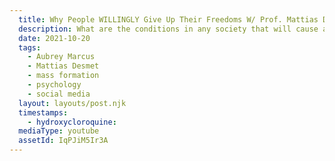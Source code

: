 ```yaml
---
  title: Why People WILLINGLY Give Up Their Freedoms W/ Prof. Mattias Desmet |Mass Formation Psychosis
  description: What are the conditions in any society that will cause a people to willingly sacrifice their freedoms? Mattias Desmet has studied and lectured extensively on this phenomenon. He is a professor of clinical psychology at Ghent University has and holds a masters degree in statistics. After noticing some anomalies in the statistical analyses conducted during the pandemic, he became concerned by the consensus narrative. He joined me today to discuss his expertise in a phenomenon called ‘mass formation’, a type of collective hypnosis essential for the rise of totalitarian regimes. He provides the step by step formula for this collective psychosis to take hold and how this relates to our current situation. He cautions against the dangers of our current societal landscape and offers solutions both individually and collectively to prevent the willing sacrifice of our freedoms.
  date: 2021-10-20
  tags:
    - Aubrey Marcus
    - Mattias Desmet
    - mass formation
    - psychology
    - social media
  layout: layouts/post.njk
  timestamps:
    - hydroxycloroquine:
  mediaType: youtube
  assetId: IqPJiM5Ir3A
---
```

